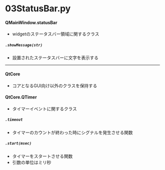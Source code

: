 # 03StatusBar.py

#### QMainWindow.statusBar
- widgetのステータスバー領域に関するクラス

##### `.showMessage(str)`
- 設置されたステータスバーに文字を表示する

---

#### QtCore
- コアとなるGUI向け以外のクラスを保持する

#### QtCore.QTimer
- タイマーイベントに関するクラス

##### `.timeout`
- タイマーのカウントが終わった時にシグナルを発生させる関数

##### `.start(msec)`
- タイマーをスタートさせる関数
- 引数の単位はミリ秒
